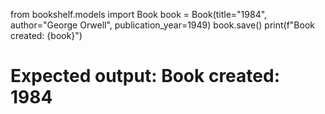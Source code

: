 from bookshelf.models import Book
book = Book(title="1984", author="George Orwell", publication_year=1949)
book.save()
print(f"Book created: {book}")
# Expected output: Book created: 1984 

